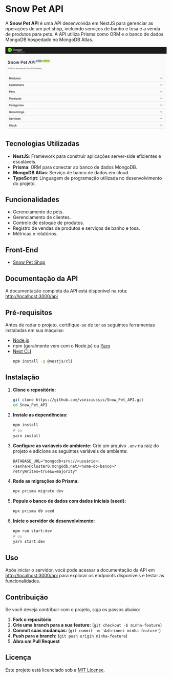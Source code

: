 # Snow Pet API

A **Snow Pet API** é uma API desenvolvida em NestJS para gerenciar as operações de um pet shop, incluindo serviços de banho e tosa e a venda de produtos para pets. A API utiliza Prisma como ORM e o banco de dados MongoDB hospedado no MongoDB Atlas.

![Imagem da API](public/screenshot.png)

## Tecnologias Utilizadas

- **NestJS**: Framework para construir aplicações server-side eficientes e escaláveis.
- **Prisma**: ORM para conectar ao banco de dados MongoDB.
- **MongoDB Atlas**: Serviço de banco de dados em cloud.
- **TypeScript**: Linguagem de programação utilizada no desenvolvimento do projeto.

## Funcionalidades

- Gerenciamento de pets.
- Gerenciamento de clientes.
- Controle de estoque de produtos.
- Registro de vendas de produtos e serviços de banho e tosa.
- Métricas e relatórios.

## Front-End

- [Snow Pet Shop](https://github.com/viniciussis/Snow_Pet)

## Documentação da API

A documentação completa da API está disponível na rota: [http://localhost:3000/api](http://localhost:3000/api)

## Pré-requisitos

Antes de rodar o projeto, certifique-se de ter as seguintes ferramentas instaladas em sua máquina:

- [Node.js](https://nodejs.org/en/download/)
- npm (geralmente vem com o Node.js) ou [Yarn](https://classic.yarnpkg.com/en/docs/install/)
- [Nest CLI](https://docs.nestjs.com/cli/overview)
  ```bash
  npm install -g @nestjs/cli
  ```

## Instalação

1. **Clone o repositório:**

   ```bash
   git clone https://github.com/viniciussis/Snow_Pet_API.git
   cd Snow_Pet_API
   ```

2. **Instale as dependências:**

   ```bash
   npm install
   # ou
   yarn install
   ```

3. **Configure as variáveis de ambiente:**
   Crie um arquivo `.env` na raiz do projeto e adicione as seguintes variáveis de ambiente:

   ```env
   DATABASE_URL="mongodb+srv://<usuário>:<senha>@cluster0.mongodb.net/<nome-do-banco>?retryWrites=true&w=majority"
   ```

4. **Rode as migrações do Prisma:**

   ```bash
   npx prisma migrate dev
   ```

5. **Popule o banco de dados com dados iniciais (seed):**

   ```bash
   npx prisma db seed
   ```

6. **Inicie o servidor de desenvolvimento:**
   ```bash
   npm run start:dev
   # ou
   yarn start:dev
   ```

## Uso

Após iniciar o servidor, você pode acessar a documentação da API em [http://localhost:3000/api](http://localhost:3000/api) para explorar os endpoints disponíveis e testar as funcionalidades.

## Contribuição

Se você deseja contribuir com o projeto, siga os passos abaixo:

1. **Fork o repositório**
2. **Crie uma branch para a sua feature:** (`git checkout -b minha-feature`)
3. **Commit suas mudanças:** (`git commit -m 'Adicionei minha feature'`)
4. **Push para a branch:** (`git push origin minha-feature`)
5. **Abra um Pull Request**

## Licença

Este projeto está licenciado sob a [MIT License](LICENSE).
